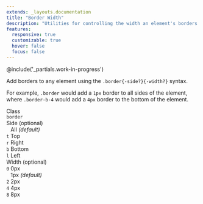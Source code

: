 ```yaml
---
extends: _layouts.documentation
title: "Border Width"
description: "Utilities for controlling the width an element's borders."
features:
  responsive: true
  customizable: true
  hover: false
  focus: false
---
```


@include('_partials.work-in-progress')

Add borders to any element using the `.border{-side?}{-width?}` syntax.

For example, `.border` would add a `1px` border to all sides of the element, where `.border-b-4` would add a `4px` border to the bottom of the element.

<div class="flex items-start mt-8 text-sm leading-none">
    <div class="pr-12">
        <div class="mb-3 text-slate uppercase">Class</div>
        <div><code class="inline-block my-1 mr-1 px-2 py-1 font-mono border rounded">border</code></div>
    </div>
    <div class="pl-12 pr-12 border-l">
        <div class="mb-3 text-slate"><span class="uppercase">Side</span> <span class="text-slate-light text-xs">(optional)</span></div>
        <div><code class="inline-block my-1 mr-1 px-2 py-1 font-mono border rounded bg-smoke-light">&nbsp;</code> All <em class="text-xs text-slate-light">(default)</em></div>
        <div><code class="inline-block my-1 mr-1 px-2 py-1 font-mono border rounded">t</code> Top</div>
        <div><code class="inline-block my-1 mr-1 px-2 py-1 font-mono border rounded">r</code> Right</div>
        <div><code class="inline-block my-1 mr-1 px-2 py-1 font-mono border rounded">b</code> Bottom</div>
        <div><code class="inline-block my-1 mr-1 px-2 py-1 font-mono border rounded">l</code> Left</div>
    </div>
    <div class="pl-12 border-l">
        <div class="mb-3 text-slate"><span class="uppercase">Width</span> <span class="text-slate-light text-xs">(optional)</span></div>
        <div><code class="inline-block my-1 mr-1 px-2 py-1 font-mono border rounded">0</code> 0px</div>
        <div><code class="inline-block my-1 mr-1 px-2 py-1 font-mono border rounded bg-smoke-light">&nbsp;</code> 1px <em class="text-xs text-slate-light">(default)</em></div>
        <div><code class="inline-block my-1 mr-1 px-2 py-1 font-mono border rounded">2</code> 2px</div>
        <div><code class="inline-block my-1 mr-1 px-2 py-1 font-mono border rounded">4</code> 4px</div>
        <div><code class="inline-block my-1 mr-1 px-2 py-1 font-mono border rounded">8</code> 8px</div>
    </div>
</div>
